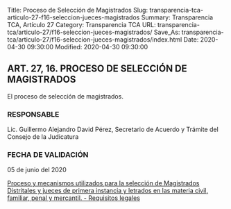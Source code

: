 Title: Proceso de Selección de Magistrados
Slug: transparencia-tca-articulo-27-f16-seleccion-jueces-magistrados
Summary: Transparencia TCA, Artículo 27
Category: Transparencia TCA
URL: transparencia-tca/articulo-27/f16-seleccion-jueces-magistrados/
Save_As: transparencia-tca/articulo-27/f16-seleccion-jueces-magistrados/index.html
Date: 2020-04-30 09:30:00
Modified: 2020-04-30 09:30:00


## ART. 27, 16. PROCESO DE SELECCIÓN DE MAGISTRADOS

El proceso de selección de magistrados.

### RESPONSABLE

Lic. Guillermo Alejandro David Pérez, Secretario de Acuerdo y Trámite del Consejo de la Judicatura

### FECHA DE VALIDACIÓN

05 de junio del 2020

[Proceso y mecanismos utilizados para la selección de Magistrados Distritales y jueces de primera instancia y letrados en las materia civil, familiar, penal y mercantil. - Requisitos legales](https://www.pjecz.gob.mx/conocenos/estructura/consejo-de-la-judicatura/proceso-de-seleccion-de-jueces/)


